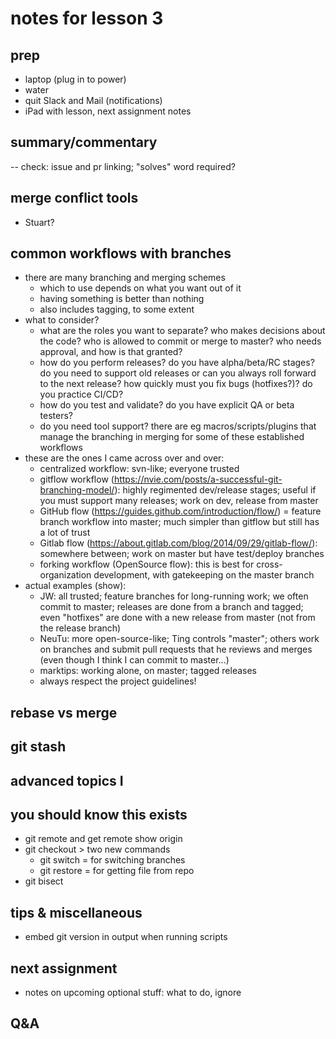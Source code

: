 # notes for lesson 3

## prep
- laptop (plug in to power)
- water 
- quit Slack and Mail (notifications)
- iPad with lesson, next assignment notes

## summary/commentary

-- check: issue and pr linking; "solves" word required?



## merge conflict tools
- Stuart?


## common workflows with branches
- there are many branching and merging schemes
    + which to use depends on what you want out of it
    + having something is better than nothing
    + also includes tagging, to some extent
- what to consider?
    + what are the roles you want to separate?  who makes decisions about the code?  who is allowed to commit or merge to master?  who needs approval, and how is that granted?
    + how do you perform releases?  do you have alpha/beta/RC stages?  do you need to support old releases or can you always roll forward to the next release?  how quickly must you fix bugs (hotfixes?)?  do you practice CI/CD?
    + how do you test and validate?  do you have explicit QA or beta testers?
    + do you need tool support?  there are eg macros/scripts/plugins that manage the branching in merging for some of these established workflows
- these are the ones I came across over and over:
    + centralized workflow: svn-like; everyone trusted
    + gitflow workflow (https://nvie.com/posts/a-successful-git-branching-model/): highly regimented dev/release stages; useful if you must support many releases; work on dev, release from master
    + GitHub flow (https://guides.github.com/introduction/flow/) = feature branch workflow into master; much simpler than gitflow but still has a lot of trust
    + Gitlab flow (https://about.gitlab.com/blog/2014/09/29/gitlab-flow/): somewhere between; work on master but have test/deploy branches
    + forking workflow (OpenSource flow): this is best for cross-organization development, with gatekeeping on the master branch
- actual examples (show):
    + JW: all trusted; feature branches for long-running work; we often commit to master; releases are done from a branch and tagged; even "hotfixes" are done with a new release from master (not from the release branch)
    + NeuTu: more open-source-like; Ting controls "master"; others work on branches and submit pull requests that he reviews and merges (even though I think I can commit to master...)
    + marktips: working alone, on master; tagged releases
    + always respect the project guidelines!



## rebase vs merge


## git stash



## advanced topics I


## you should know this exists
- git remote and get remote show origin 
- git checkout > two new commands
    + git switch = for switching branches
    + git restore = for getting file from repo
- git bisect


## tips & miscellaneous
- embed git version in output when running scripts



## next assignment
- notes on upcoming optional stuff: what to do, ignore



## Q&A


